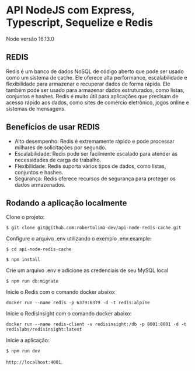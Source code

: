 # API NodeJS com Express, Typescript, Sequelize e Redis

Node versão 16.13.0

## REDIS

Redis é um banco de dados NoSQL de código aberto que pode ser usado como um sistema de cache. Ele oferece alta performance, escalabilidade e flexibilidade para armazenar e recuperar dados de forma rápida. Ele também pode ser usado para armazenar dados estruturados, como listas, conjuntos e hashes. Redis é muito útil para aplicações que precisam de acesso rápido aos dados, como sites de comércio eletrônico, jogos online e sistemas de mensagens.

## Benefícios de usar REDIS

- Alto desempenho: Redis é extremamente rápido e pode processar milhares de solicitações por segundo.
- Escalabilidade: Redis pode ser facilmente escalado para atender às necessidades de carga de trabalho.
- Flexibilidade: Redis suporta vários tipos de dados, como listas, conjuntos e hashes.
- Segurança: Redis oferece recursos de segurança para proteger os dados armazenados.

## Rodando a aplicação localmente

Clone o projeto:

```
$ git clone git@github.com:robertolima-dev/api-node-redis-cache.git
```

Configure o arquivo .env utilizando o exemplo .env.example:

```
$ cd api-node-redis-cache

$ npm install
```

Crie um arquivo .env e adicione as credenciais de seu MySQL local


```
$ npm run db:migrate
```

Inicie o Redis com o comando docker abaixo:

```
docker run --name redis -p 6379:6379 -d -t redis:alpine
```

Inicie o RedisInsight com o comando docker abaixo:

```
docker run --name redis-client -v redisinsight:/db -p 8001:8001 -d -t redislabs/redisinsight:latest
```

Inicie a aplicação:

```
$ npm run dev
```

`http://localhost:4001`.

